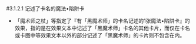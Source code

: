 #3.1.2.1        记述了卡名的魔法•陷阱卡
* 「魔术师之杖」等指定了『有「黑魔术师」的卡名记述的1张魔法•陷阱卡』的效果，指的是在效果文本中记述了「黑魔术师」卡名的其他卡片，而仅在卡名或卡图中等效果文本以外的部分记述了「黑魔术师」的卡片则不包含在内。